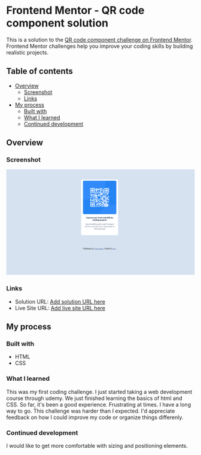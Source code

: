 # Frontend Mentor - QR code component solution

This is a solution to the [QR code component challenge on Frontend Mentor](https://www.frontendmentor.io/challenges/qr-code-component-iux_sIO_H). Frontend Mentor challenges help you improve your coding skills by building realistic projects.

## Table of contents

- [Overview](#overview)
  - [Screenshot](#screenshot)
  - [Links](#links)
- [My process](#my-process)
  - [Built with](#built-with)
  - [What I learned](#what-i-learned)
  - [Continued development](#continued-development)

## Overview

### Screenshot

![](./images/ScreenShot.png)

### Links

- Solution URL: [Add solution URL here](https://github.com/mollyollyoxenfree/QR-Challange)
- Live Site URL: [Add live site URL here](https://mollyollyoxenfree.github.io/QR-Challange/)

## My process

### Built with

- HTML
- CSS

### What I learned

This was my first coding challenge. I just started taking a web development course through udemy. We just finished learning the basics of html and CSS.  So far, it's been a good experience. Frustrating at times. I have a long way to go. This challenge was harder than I expected. I'd appreciate feedback on how I could improve my code or organize things differenly.


### Continued development

I would like to get more comfortable with sizing and positioning elements.
